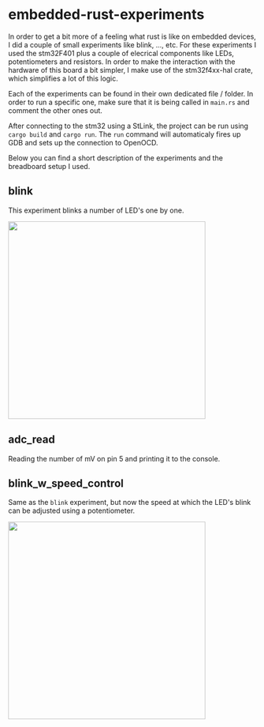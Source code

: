 # embedded-rust-experiments

In order to get a bit more of a feeling what rust is like on embedded devices, I did a couple of small experiments like blink, ..., etc.
For these experiments I used the stm32F401 plus a couple of elecrical components like LEDs, potentiometers and resistors. In order to make
the interaction with the hardware of this board a bit simpler, I make use of the stm32f4xx-hal crate, which simplifies a lot of this logic.

Each of the experiments can be found in their own dedicated file / folder. In order to run a specific one, make sure that it is being called
in `main.rs` and comment the other ones out.

After connecting to the stm32 using a StLink, the project can be run using `cargo build` and `cargo run`.
The `run` command will automaticaly fires up GDB and sets up the connection to OpenOCD.

Below you can find a short description of the experiments and the breadboard setup I used.

## blink

This experiment blinks a number of LED's one by one.

<img src="https://user-images.githubusercontent.com/27863547/185762635-9c2205dc-2eb5-4258-aac9-fd37eaa0d408.JPG" width="400px">


## adc_read

Reading the number of mV on pin 5 and printing it to the console.

## blink_w_speed_control

Same as the `blink` experiment, but now the speed at which the LED's blink can be adjusted using a potentiometer.

<img src="https://user-images.githubusercontent.com/27863547/185765522-341febbe-f6ad-4c7d-b6b7-da52c2500e26.JPG" width="400px">
